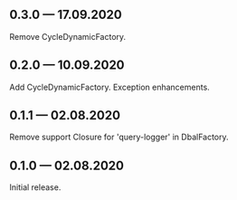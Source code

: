 ## 0.3.0 — 17.09.2020

Remove CycleDynamicFactory.

## 0.2.0 — 10.09.2020

Add CycleDynamicFactory.
Exception enhancements.

## 0.1.1 — 02.08.2020

Remove support Closure for 'query-logger' in DbalFactory.

## 0.1.0 — 02.08.2020

Initial release.
